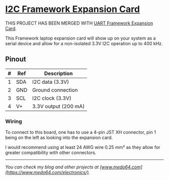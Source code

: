 [I2C Framework Expansion Card](https://medo64.com/i2cframecard/)
================================================================

THIS PROJECT HAS BEEN MERGED WITH [UART Framework Expansion Card](https://medo64.com/uartframecard/).

This Framework laptop expansion card will show up on your system as a serial
device and allow for a non-isolated 3.3V I2C operation up to 400 kHz.


## Pinout

| # | Ref | Description                     |
|--:|-----|---------------------------------|
| 1 | SDA | I2C data (3.3V)                 |
| 2 | GND | Ground connection               |
| 3 | SCL | I2C clock (3.3V)                |
| 4 | V+  | 3.3V output (200 mA)            |


### Wiring

To connect to this board, one has to use a 4-pin JST XH connector, pin 1 being
on the left as looking into the expansion card.

I would recommend using at least 24 AWG wire 0.25 mm² as they allow for
greater compatibility with other connectors.

---
*You can check my blog and other projects at [www.medo64.com](https://www.medo64.com/electronics/).*
